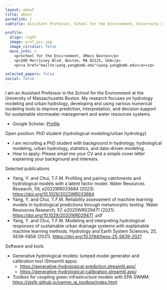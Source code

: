 ```yaml
---
layout: about
title: about
permalink: /
subtitle: Assistant Professor, School for the Environment, University of Massachusetts Boston • Hydrology • Urban hydrology • Data-driven modeling)

profile:
  align: right
  image: prof_pic.jpg
  image_circular: false
  more_info: >
    <p>School for the Environment, UMass Boston</p>
    <p>100 Morrissey Blvd, Boston, MA 02125, USA</p>
    <p><a href="mailto:yang.yang@umb.edu">yang.yang@umb.edu</a></p>

selected_papers: false
social: false
---
```


I am an Assistant Professor in the School for the Environment at the University of Massachusetts Boston. My research focuses on hydrology modeling and urban hydrology, developing and using various numerical modeling tools to improve prediction, interpretation, and decision support for sustainable stormwater management and water resources systems.

- Google Scholar: <a href="https://scholar.google.com" target="_blank" rel="noopener">Profile</a>


Open position: PhD student (hydrological modeling/urban hydrology)
- I am recruiting a PhD student with background in hydrology, hydrological modeling, urban hydrology, statistics, and data-driven modeling.
- How to apply: Please email me your CV and a simple cover letter explaining your background and interests.


Selected publications
- Yang, Y. and Chui, T.F.M. Profiling and pairing catchments and hydrological models with a latent factor model. Water Resources Research, 59, e2022WR033684 (2023). https://doi.org/10.1029/2022WR033684
- Yang, Y. and Chui, T.F.M. Reliability assessment of machine learning models in hydrological predictions through metamorphic testing. Water Resources Research, 57, e2020WR029471 (2021). https://doi.org/10.1029/2020WR029471 .pdf
- Yang, Y. and Chui, T.F.M. Modeling and interpreting hydrological responses of sustainable urban drainage systems with explainable machine learning methods. Hydrology and Earth System Sciences, 25, 5839–5858 (2021). https://doi.org/10.5194/hess-25-5839-2021


Software and tools
- Generative hydrological models: lumped model generator and calibration tool (Streamlit apps).  
  - https://generative-hydrological-prediction.streamlit.app/  
  - https://generative-hydrological-calibration.streamlit.app/
- Toolbox for coupling green infrastructure models with EPA SWMM: https://stsfk.github.io/swmm_gi_toolbox/index.html